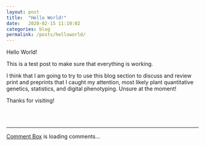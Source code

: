```yaml
---
layout: post
title:  "Hello World!"
date:   2020-02-15 11:10:02
categories: blog
permalink: /posts/helloworld/
---
```

Hello World!

This is a test post to make sure that everything is working.

I think that I am going to try to use this blog section to discuss and review print and preprints that I caught my attention, most likely plant quantitative genetics, statistics, and digital phenotyping. Unsure at the moment!

Thanks for visiting!

<br><br><hr>
<!-- begin wwww.htmlcommentbox.com -->
 <div id="HCB_comment_box"><a href="http://www.htmlcommentbox.com">Comment Box</a> is loading comments...</div>
 <link rel="stylesheet" type="text/css" href="https://www.htmlcommentbox.com/static/skins/bootstrap/twitter-bootstrap.css?v=0" />
 <script type="text/javascript" id="hcb"> /*<!--*/ if(!window.hcb_user){hcb_user={};} (function(){var s=document.createElement("script"), l=hcb_user.PAGE || (""+window.location).replace(/'/g,"%27"), h="https://www.htmlcommentbox.com";s.setAttribute("type","text/javascript");s.setAttribute("src", h+"/jread?page="+encodeURIComponent(l).replace("+","%2B")+"&mod=%241%24wq1rdBcg%24O5T6sBmrGY7FPiZxl1.Oh0"+"&opts=16862&num=10&ts=1582134771946");if (typeof s!="undefined") document.getElementsByTagName("head")[0].appendChild(s);})(); /*-->*/ </script>
<!-- end www.htmlcommentbox.com -->

